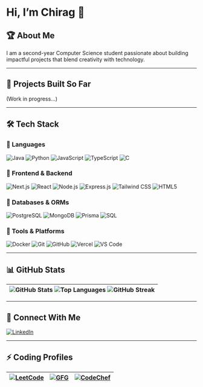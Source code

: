 # Hi, I’m Chirag 👋  

## 🏆 About Me  
I am a second-year Computer Science student passionate about building impactful projects that blend creativity with technology.  

---

## 🚀 Projects Built So Far  
(Work in progress...)  

---

## 🛠️ Tech Stack  

### 🔹 Languages  
![Java](https://img.shields.io/badge/Java-ED8B00?style=for-the-badge&logo=java&logoColor=white)   ![Python](https://img.shields.io/badge/Python-3776AB?style=for-the-badge&logo=python&logoColor=white)   ![JavaScript](https://img.shields.io/badge/JavaScript-F7DF1E?style=for-the-badge&logo=javascript&logoColor=black)  ![TypeScript](https://img.shields.io/badge/TypeScript-007ACC?style=for-the-badge&logo=typescript&logoColor=white) ![C](https://img.shields.io/badge/C-00599C?style=for-the-badge&logo=c&logoColor=white)  

### 🔹 Frontend & Backend  
![Next.js](https://img.shields.io/badge/Next.js-000000?style=for-the-badge&logo=nextdotjs&logoColor=white)  ![React](https://img.shields.io/badge/React-61DAFB?style=for-the-badge&logo=react&logoColor=black)  ![Node.js](https://img.shields.io/badge/Node.js-43853D?style=for-the-badge&logo=node.js&logoColor=white)  ![Express.js](https://img.shields.io/badge/Express.js-404D59?style=for-the-badge)  ![Tailwind CSS](https://img.shields.io/badge/Tailwind_CSS-38B2AC?style=for-the-badge&logo=tailwind-css&logoColor=white)  ![HTML5](https://img.shields.io/badge/HTML5-E34F26?style=for-the-badge&logo=html5&logoColor=white)  

### 🔹 Databases & ORMs  
![PostgreSQL](https://img.shields.io/badge/PostgreSQL-4169E1?style=for-the-badge&logo=postgresql&logoColor=white)  ![MongoDB](https://img.shields.io/badge/MongoDB-4EA94B?style=for-the-badge&logo=mongodb&logoColor=white)  ![Prisma](https://img.shields.io/badge/Prisma-2D3748?style=for-the-badge&logo=prisma&logoColor=white)  ![SQL](https://img.shields.io/badge/SQL-4479A1?style=for-the-badge&logo=postgresql&logoColor=white)


### 🔹 Tools & Platforms  
![Docker](https://img.shields.io/badge/Docker-2496ED?style=for-the-badge&logo=docker&logoColor=white)  ![Git](https://img.shields.io/badge/Git-F05032?style=for-the-badge&logo=git&logoColor=white)  ![GitHub](https://img.shields.io/badge/GitHub-181717?style=for-the-badge&logo=github&logoColor=white)  ![Vercel](https://img.shields.io/badge/Vercel-000000?style=for-the-badge&logo=vercel&logoColor=white)  ![VS Code](https://img.shields.io/badge/VS%20Code-0078D4?style=for-the-badge&logo=visual-studio-code&logoColor=white)  

---

## 📊 GitHub Stats  

| ![GitHub Stats](https://github-readme-stats.vercel.app/api?username=chiraagsharma24&show_icons=true&theme=radical) ![Top Languages](https://github-readme-stats.vercel.app/api/top-langs/?username=chiraagsharma24&layout=compact&theme=radical)  ![GitHub Streak](https://github-readme-streak-stats.herokuapp.com/?user=chiraagsharma24&theme=radical)  
|--------------------------------|  



---

## 🔗 Connect With Me  
[![LinkedIn](https://img.shields.io/badge/LinkedIn-0A66C2?style=for-the-badge&logo=linkedin&logoColor=white)](https://www.linkedin.com/in/chirag-sharma-365703226/)  

---

## ⚡ Coding Profiles  

| [![LeetCode](https://img.shields.io/badge/LeetCode-FFA116?style=for-the-badge&logo=leetcode&logoColor=white)](https://leetcode.com/chiraagsharma24/) | [![GFG](https://img.shields.io/badge/GeeksforGeeks-0F9D58?style=for-the-badge&logo=geeksforgeeks&logoColor=white)](https://www.geeksforgeeks.org/user/chiragsharma24/) | [![CodeChef](https://img.shields.io/badge/CodeChef-5B4638?style=for-the-badge&logo=codechef&logoColor=white)](https://www.codechef.com/users/chirag_045) |  
|--------------------------------|--------------------------------|--------------------------------|  
